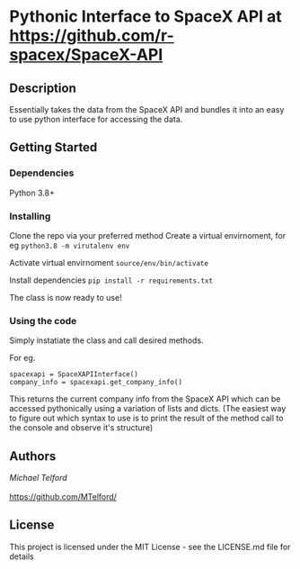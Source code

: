 # Pythonic Interface to SpaceX API at https://github.com/r-spacex/SpaceX-API

## Description

Essentially takes the data from the SpaceX API and bundles it into an easy to use python interface for accessing the data.

## Getting Started

### Dependencies

Python 3.8+

### Installing

Clone the repo via your preferred method
Create a virtual envirnoment, for eg
``` python3.8 -m virutalenv env ```

Activate virtual envirnoment
``` source/env/bin/activate ```

Install dependencies
``` pip install -r requirements.txt ```

The class is now ready to use!

### Using the code

Simply instatiate the class and call desired methods.

For eg.

``` 
spacexapi = SpaceXAPIInterface()
company_info = spacexapi.get_company_info()
```
    
This returns the current company info from the SpaceX API which can be accessed pythonically using a variation of lists and dicts. (The easiest way to figure out which syntax to use is to print the result of the method call to the console and observe it's structure)


## Authors

_Michael Telford_ <br></br>
https://github.com/MTelford/


## License

This project is licensed under the MIT License - see the LICENSE.md file for details

